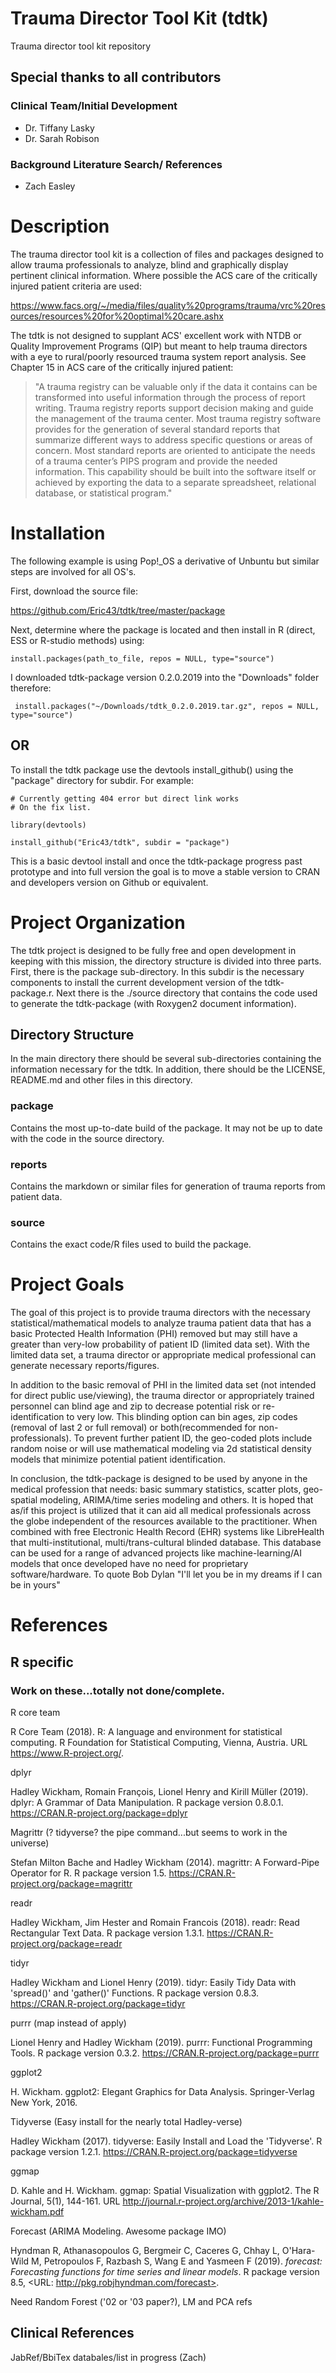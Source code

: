 # Trauma Director Tool Kit (tdtk)
Trauma director tool kit repository

## __Special thanks to all contributors__

### Clinical Team/Initial Development

-  Dr. Tiffany Lasky
-  Dr. Sarah Robison

### Background Literature Search/ References

- Zach Easley

# Description
The trauma director tool kit is a collection of files and packages designed to allow trauma professionals to analyze, blind and graphically display pertinent clinical information.  Where possible the ACS care of the critically injured patient criteria are used:


https://www.facs.org/~/media/files/quality%20programs/trauma/vrc%20resources/resources%20for%20optimal%20care.ashx


The tdtk is not designed to supplant ACS' excellent work with NTDB or Quality Improvement Programs (QIP) but meant to help trauma directors with a eye to rural/poorly resourced trauma system report analysis.  See Chapter 15 in ACS care of the critically injured patient:

>"A trauma registry can be valuable only if the data it contains can be transformed into useful information through the process of report writing. Trauma registry reports support decision making and guide the management of the trauma center. Most trauma registry software provides for the generation of several standard reports that summarize different ways to address specific questions or areas of concern. Most standard reports are oriented to anticipate the needs of a trauma center’s PIPS program and provide the needed information. This capability should be built into the software itself or achieved by exporting the data to a separate spreadsheet, relational database, or statistical program."

# Installation


The following example is using Pop!_OS a derivative of Unbuntu but similar steps are involved for all OS's.

First, download the source file:

https://github.com/Eric43/tdtk/tree/master/package

Next, determine where the package is located and then install in R (direct, ESS or R-studio methods) using:


```{r}
install.packages(path_to_file, repos = NULL, type="source")

```
I downloaded tdtk-package version 0.2.0.2019 into the "Downloads" folder therefore:

```{r}
 install.packages("~/Downloads/tdtk_0.2.0.2019.tar.gz", repos = NULL, type="source")
```

## OR

To install the tdtk package use the devtools install_github() using the "package" directory for subdir.  For example:


```{r}
# Currently getting 404 error but direct link works
# On the fix list.

library(devtools)

install_github("Eric43/tdtk", subdir = "package")
```

This is a basic devtool install and once the tdtk-package progress past prototype and into full version the goal is to move a stable version to CRAN and developers version on Github or equivalent.  

# Project Organization

The tdtk project is designed to be fully free and open development in keeping with this mission, the directory structure is divided into three parts.  First, there is the package sub-directory.  In this subdir is the necessary components to install the current development version of the tdtk-package.r.  Next there is the ./source directory that contains the code used to generate the tdtk-package (with Roxygen2 document information).  

## Directory Structure

In the main directory there should be several sub-directories containing the information necessary for the tdtk.  In addition, there should be the LICENSE, README.md and other files in this directory.


### package
Contains the most up-to-date build of the package.  It may not be up to date with the code in the source directory.
### reports
Contains the markdown or similar files for generation of trauma reports from patient data.
### source
Contains the exact code/R files used to build the package.  


# Project Goals

The goal of this project is to provide trauma directors with the necessary statistical/mathematical models to analyze trauma patient data that has a basic Protected Health Information (PHI) removed but may still have a greater than very-low probability of patient ID (limited data set).  With the limited data set, a trauma director or appropriate medical professional can generate necessary reports/figures.  

In addition to the basic removal of PHI in the limited data set (not intended for direct public use/viewing), the trauma director or appropriately trained personnel can blind age and zip to decrease potential risk or re-identification to very low.  This blinding option can bin ages, zip codes (removal of last 2 or full removal) or both(recommended for non-professionals).  To prevent further patient ID, the geo-coded plots include random noise or will use mathematical modeling via 2d statistical density models that minimize potential patient identification.

In conclusion, the tdtk-package is designed to be used by anyone in the medical profession that needs: basic summary statistics, scatter plots, geo-spatial modeling, ARIMA/time series modeling and others.  It is hoped that as/if this project is utilized that it can aid all medical professionals across the globe independent of the resources available to the practitioner.  When combined with free Electronic Health Record (EHR) systems like LibreHealth that multi-institutional, multi/trans-cultural blinded database. This database can be used for a range of advanced projects like machine-learning/AI models that once developed have no need for proprietary software/hardware. To quote Bob Dylan "I'll let you be in my dreams if I can be in yours"


# References

## R specific

### Work on these...totally not done/complete.

R core team

  R Core Team (2018). R: A language and environment for statistical
  computing. R Foundation for Statistical Computing, Vienna, Austria.
  URL https://www.R-project.org/.
  
dplyr

  Hadley Wickham, Romain François, Lionel Henry and Kirill Müller
  (2019). dplyr: A Grammar of Data Manipulation. R package version
  0.8.0.1. https://CRAN.R-project.org/package=dplyr
  
Magrittr (? tidyverse? the pipe command...but seems to work in the universe)

  Stefan Milton Bache and Hadley Wickham (2014). magrittr: A
  Forward-Pipe Operator for R. R package version 1.5.
  https://CRAN.R-project.org/package=magrittr

readr

  Hadley Wickham, Jim Hester and Romain Francois (2018). readr: Read
  Rectangular Text Data. R package version 1.3.1.
  https://CRAN.R-project.org/package=readr

tidyr


  Hadley Wickham and Lionel Henry (2019). tidyr: Easily Tidy Data with
  'spread()' and 'gather()' Functions. R package version 0.8.3.
  https://CRAN.R-project.org/package=tidyr


purrr (map instead of apply)

  Lionel Henry and Hadley Wickham (2019). purrr: Functional Programming
  Tools. R package version 0.3.2.
  https://CRAN.R-project.org/package=purrr


ggplot2

  H. Wickham. ggplot2: Elegant Graphics for Data Analysis.
  Springer-Verlag New York, 2016.
  
Tidyverse (Easy install for the nearly total Hadley-verse)

  Hadley Wickham (2017). tidyverse: Easily Install and Load the
  'Tidyverse'. R package version 1.2.1.
  https://CRAN.R-project.org/package=tidyverse
  
ggmap
  
  D. Kahle and H. Wickham. ggmap: Spatial Visualization with ggplot2.
  The R Journal, 5(1), 144-161. URL
  http://journal.r-project.org/archive/2013-1/kahle-wickham.pdf
  
  
Forecast (ARIMA Modeling.  Awesome package IMO)

 Hyndman R, Athanasopoulos G, Bergmeir C, Caceres G, Chhay L,
 O'Hara-Wild M, Petropoulos F, Razbash S, Wang E and Yasmeen F (2019).
 _forecast: Forecasting functions for time series and linear models_. R
 package version 8.5, <URL: http://pkg.robjhyndman.com/forecast>.

Need Random Forest ('02 or '03 paper?), LM and PCA refs

## Clinical References

JabRef/BbiTex databales/list in progress (Zach)

